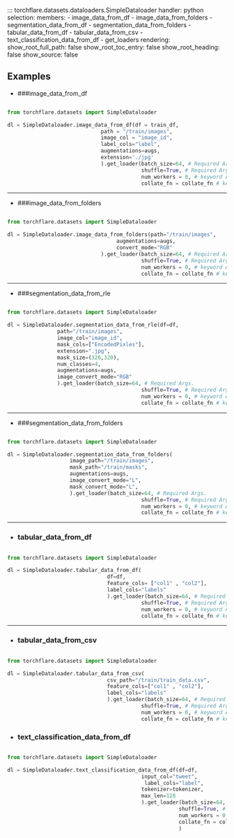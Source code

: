 ::: torchflare.datasets.dataloaders.SimpleDataloader
    handler: python
    selection:
       members:
         - image_data_from_df
         - image_data_from_folders
         - segmentation_data_from_df
         - segmentation_data_from_folders
         - tabular_data_from_df
         - tabular_data_from_csv
         - text_classification_data_from_df
         - get_loaders
    rendering:
      show_root_full_path: false
      show_root_toc_entry: false
      show_root_heading: false
      show_source: false

## Examples

* ###image_data_from_df

``` python

from torchflare.datasets import SimpleDataloader

dl = SimpleDataloader.image_data_from_df(df = train_df,
                              path = "/train/images",
                              image_col = "image_id",
                              label_cols="label",
                              augmentations=augs,
                              extension='./jpg'
                              ).get_loader(batch_size=64, # Required Args.
                                           shuffle=True, # Required Args.
                                           num_workers = 0, # keyword Args.
                                           collate_fn = collate_fn # keyword Args.)
```
***

* ###image_data_from_folders

``` python

from torchflare.datasets import SimpleDataloader

dl = SimpleDataloader.image_data_from_folders(path="/train/images",
                                   augmentations=augs,
                                   convert_mode="RGB"
                              ).get_loader(batch_size=64, # Required Args.
                                           shuffle=True, # Required Args.
                                           num_workers = 0, # keyword Args.
                                           collate_fn = collate_fn # keyword Args.)
```
***

* ###segmentation_data_from_rle
``` python

from torchflare.datasets import SimpleDataloader

dl = SimpleDataloader.segmentation_data_from_rle(df=df,
                path="/train/images",
                image_col="image_id",
                mask_cols=["EncodedPixles"],
                extension=".jpg",
                mask_size=(320,320),
                num_classes=4,
                augmentations=augs,
                image_convert_mode="RGB"
                ).get_loader(batch_size=64, # Required Args.
                                           shuffle=True, # Required Args.
                                           num_workers = 0, # keyword Args.
                                           collate_fn = collate_fn # keyword Args.)
```

***
* ###segmentation_data_from_folders
``` python

from torchflare.datasets import SimpleDataloader

dl = SimpleDataloader.segmentation_data_from_folders(
                    image_path="/train/images",
                    mask_path="/train/masks",
                    augmentations=augs,
                    image_convert_mode="L",
                    mask_convert_mode="L",
                    ).get_loader(batch_size=64, # Required Args.
                                           shuffle=True, # Required Args.
                                           num_workers = 0, # keyword Args.
                                           collate_fn = collate_fn # keyword Args.)
```

***

* ### tabular_data_from_df

``` python

from torchflare.datasets import SimpleDataloader

dl = SimpleDataloader.tabular_data_from_df(
                                df=df,
                                feature_cols= ["col1" , "col2"],
                                label_cols="labels"
                                ).get_loader(batch_size=64, # Required Args.
                                           shuffle=True, # Required Args.
                                           num_workers = 0, # keyword Args.
                                           collate_fn = collate_fn # keyword Args.)
```
***

* ### tabular_data_from_csv

``` python

from torchflare.datasets import SimpleDataloader

dl = SimpleDataloader.tabular_data_from_csv(
                                csv_path="/train/train_data.csv",
                                feature_cols=["col1" , "col2"],
                                label_cols="labels"
                                ).get_loader(batch_size=64, # Required Args.
                                           shuffle=True, # Required Args.
                                           num_workers = 0, # keyword Args.
                                           collate_fn = collate_fn # keyword Args.)
```

* ### text_classification_data_from_df

``` python

from torchflare.datasets import SimpleDataloader

dl = SimpleDataloader.text_classification_data_from_df(df=df,
                                           input_col="tweet",
                                            label_cols="label",
                                           tokenizer=tokenizer,
                                           max_len=128
                                           ).get_loader(batch_size=64, # Required Args.
                                                       shuffle=True, # Required Args.
                                                       num_workers = 0, # keyword Args.
                                                       collate_fn = collate_fn # keyword Args.
                                                       )

```
